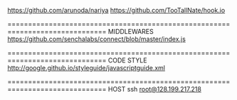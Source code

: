 
https://github.com/arunoda/nariya
https://github.com/TooTallNate/hook.io

==============================================================================
MIDDLEWARES
https://github.com/senchalabs/connect/blob/master/index.js

==============================================================================
CODE STYLE
http://google.github.io/styleguide/javascriptguide.xml

==============================================================================
HOST
ssh root@128.199.217.218
